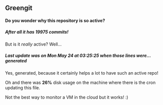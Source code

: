## Greengit

#### Do you wonder why this repository is so active?

##### After all it has 19975 commits!

But is it *really* active? Well...

##### Last update was on Mon May 24 at 03:25:25 when those lines were... generated

Yes, generated, because it certainly helps a lot to have such an active repo!

Oh and there was **26%** disk usage on the machine
where there is the cron updating this file.

Not the best way to monitor a VM in the cloud but it works! :)
